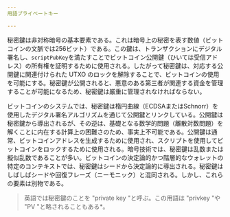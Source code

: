 ```yaml
---
用語プライベートキー

---
```

秘密鍵は非対称暗号の基本要素である。これは暗号上の秘密を表す数値（ビットコインの文脈では256ビット）である。この鍵は、トランザクションにデジタル署名し、`scriptPubKey`を満たすことでビットコイン公開鍵（ひいては受信アドレス）の所有権を証明するために使用される。したがって秘密鍵は、対応する公開鍵に関連付けられた UTXO のロックを解除することで、ビットコインの使用を可能にする。秘密鍵が公開されると、悪意のある第三者が関連する資金を管理することが可能になるため、秘密鍵は厳重に管理されなければならない。

ビットコインのシステムでは、秘密鍵は楕円曲線（ECDSAまたはSchnorr）を使用したデジタル署名アルゴリズムを通じて公開鍵とリンクしている。公開鍵は秘密鍵から導出されるが、その逆は、基礎となる数学的問題（離散対数問題）を解くことに内在する計算上の困難さのため、事実上不可能である。公開鍵は通常、ビットコインアドレスを生成するために使用され、スクリプトを使用してビットコインをロックするために使用される。暗号技術では、秘密鍵は乱数または擬似乱数であることが多い。ビットコインの決定論的かつ階層的なウォレットの特定のコンテキストでは、秘密鍵はシードから決定論的に導出される。秘密鍵はしばしばシードや回復フレーズ（ニーモニック）と混同される。しかし、これらの要素は別物である。

> 英語では秘密鍵のことを "private key "と呼ぶ。この用語は "privkey "や "PV "と略されることもある*。